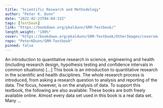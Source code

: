```yaml
---
title: "Scientific Research and Methodology"
author: "Peter K. Dunn"
date: "2022-02-23T04:04:33Z"
tags: [Textbook]
link: "https://bookdown.org/pkaldunn/SRM-Textbook/"
length_weight: "100%"
cover: "https://bookdown.org/pkaldunn/SRM-Textbook/OtherImages/coversmall.png"
repo: "PeterKDunn/SRM-Textbook"
pinned: false
---
```


An introduction to quantitative research in science, engineering and health (including research design, hypothesis testing and confidence intervals in common situations) [...] This book is an introduction to quantitative research in the scientific and health disciplines.
The whole research process is introduced,
from asking a research question to analysis and reporting of the data.
The focus, however, is on the analysis of data. To support this textbook, the following are also available: These books are both freely available online. Almost every data set used in this book is a real data set.
Many ...
